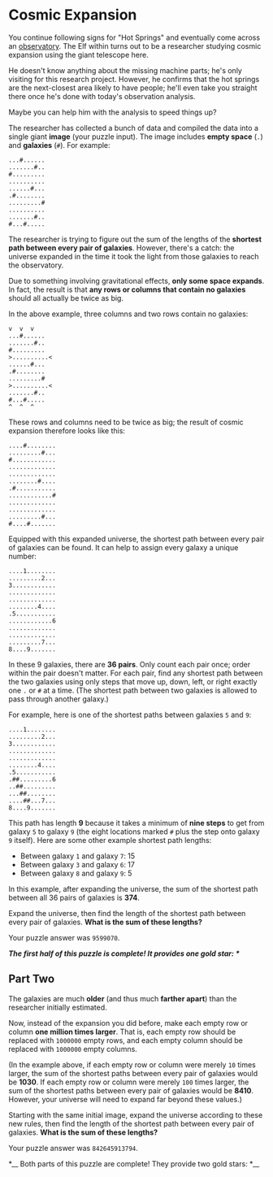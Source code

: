 # Cosmic Expansion

You continue following signs for "Hot Springs" and eventually come across
an [observatory](https://en.wikipedia.org/wiki/Observatory). The Elf within turns out to be a researcher studying cosmic
expansion using the giant telescope here.

He doesn't know anything about the missing machine parts; he's only visiting for this research project. However, he
confirms that the hot springs are the next-closest area likely to have people; he'll even take you straight there once
he's done with today's observation analysis.

Maybe you can help him with the analysis to speed things up?

The researcher has collected a bunch of data and compiled the data into a single giant **image** (your puzzle input).
The image includes **empty space** (`.`) and **galaxies** (`#`). For example:

```
...#......
.......#..
#.........
..........
......#...
.#........
.........#
..........
.......#..
#...#.....
```

The researcher is trying to figure out the sum of the lengths of the **shortest path between every pair of galaxies**.
However, there's a catch: the universe expanded in the time it took the light from those galaxies to reach the
observatory.

Due to something involving gravitational effects, **only some space expands**. In fact, the result is that **any rows or
columns that contain no galaxies** should all actually be twice as big.

In the above example, three columns and two rows contain no galaxies:

```
v  v  v
...#......
.......#..
#.........
>..........<
......#...
.#........
.........#
>..........<
.......#..
#...#.....
^  ^  ^
```

These rows and columns need to be twice as big; the result of cosmic expansion therefore looks like this:

```
....#........
.........#...
#............
.............
.............
........#....
.#...........
............#
.............
.............
.........#...
#....#.......
```

Equipped with this expanded universe, the shortest path between every pair of galaxies can be found. It can help to
assign every galaxy a unique number:

```
....1........
.........2...
3............
.............
.............
........4....
.5...........
............6
.............
.............
.........7...
8....9.......
```

In these 9 galaxies, there are **36 pairs**. Only count each pair once; order within the pair doesn't matter. For each
pair, find any shortest path between the two galaxies using only steps that move up, down, left, or right exactly one
`.` or `#` at a time. (The shortest path between two galaxies is allowed to pass through another galaxy.)

For example, here is one of the shortest paths between galaxies `5` and `9`:

```
....1........
.........2...
3............
.............
.............
........4....
.5...........
.##.........6
..##.........
...##........
....##...7...
8....9.......
```

This path has length **9** because it takes a minimum of **nine steps** to get from galaxy `5` to galaxy `9` (the eight
locations marked `#` plus the step onto galaxy `9` itself). Here are some other example shortest path lengths:

- Between galaxy `1` and galaxy `7`: 15
- Between galaxy `3` and galaxy `6`: 17
- Between galaxy `8` and galaxy `9`: 5

In this example, after expanding the universe, the sum of the shortest path between all 36 pairs of galaxies is **374**.

Expand the universe, then find the length of the shortest path between every pair of galaxies. **What is the sum of
these lengths?**

Your puzzle answer was `9599070`.

*__The first half of this puzzle is complete! It provides one gold star: *__*

## Part Two

The galaxies are much **older** (and thus much **farther apart**) than the researcher initially estimated.

Now, instead of the expansion you did before, make each empty row or column **one million times larger**. That is, each
empty row should be replaced with `1000000` empty rows, and each empty column should be replaced with `1000000` empty
columns.

(In the example above, if each empty row or column were merely `10` times larger, the sum of the shortest paths between
every pair of galaxies would be **1030**. If each empty row or column were merely `100` times larger, the sum of the
shortest paths between every pair of galaxies would be **8410**. However, your universe will need to expand far beyond
these values.)

Starting with the same initial image, expand the universe according to these new rules, then find the length of the
shortest path between every pair of galaxies. **What is the sum of these lengths?**

Your puzzle answer was `842645913794`.

*__ Both parts of this puzzle are complete! They provide two gold stars: **__*
